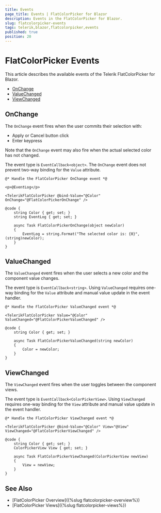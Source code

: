 ```yaml
---
title: Events
page_title: Events | FlatColorPicker for Blazor
description: Events in the FlatColorPicker for Blazor.
slug: flatcolorpicker-events
tags: telerik,blazor,flatcolorpicker,events
published: true
position: 20
---
```


# FlatColorPicker Events

This article describes the available events of the Telerik FlatColorPicker for Blazor.

* [OnChange](#onchange)
* [ValueChanged](#valuechanged)
* [ViewChanged](#viewchanged)

## OnChange

The `OnChange` event fires when the user commits their selection with:

* Apply or Cancel button click
* Enter keypress

Note that the `OnChange` event may also fire when the actual selected color has not changed.

The event type is `EventCallback<object>`. The `OnChange` event does not prevent two-way binding for the `Value` attribute.

````CSHTML
@* Handle the FlatColorPicker OnChange event *@

<p>@EventLog</p>

<TelerikFlatColorPicker @bind-Value="@Color" OnChange="@FlatColorPickerOnChange" />

@code {
    string Color { get; set; }
    string EventLog { get; set; }

    async Task FlatColorPickerOnChange(object newColor)
    {
        EventLog = string.Format("The selected color is: {0}", (string)newColor);
    }
}
````

## ValueChanged

The `ValueChanged` event fires when the user selects a new color and the component value changes.

The event type is `EventCallback<string>`. Using `ValueChanged` requires one-way binding for the `Value` attribute and manual value update in the event handler.

````CSHTML
@* Handle the FlatColorPicker ValueChanged event *@

<TelerikFlatColorPicker Value="@Color" ValueChanged="@FlatColorPickerValueChanged" />

@code {
    string Color { get; set; }

    async Task FlatColorPickerValueChanged(string newColor)
    {
        Color = newColor;
    }
}
````

## ViewChanged

The `ViewChanged` event fires when the user toggles between the component views.

The event type is `EventCallback<ColorPickerView>`. Using `ViewChanged` requires one-way binding for the `View` attribute and manual value update in the event handler.

````CSHTML
@* Handle the FlatColorPicker ViewChanged event *@

<TelerikFlatColorPicker @bind-Value="@Color" View="@View" ViewChanged="@FlatColorPickerViewChanged" />

@code {
    string Color { get; set; }
    ColorPickerView View { get; set; }

    async Task FlatColorPickerViewChanged(ColorPickerView newView)
    {
        View = newView;
    }
}
````

## See Also

* [FlatColorPicker Overview]({%slug flatcolorpicker-overview%})
* [FlatColorPicker Views]({%slug flatcolorpicker-views%})
